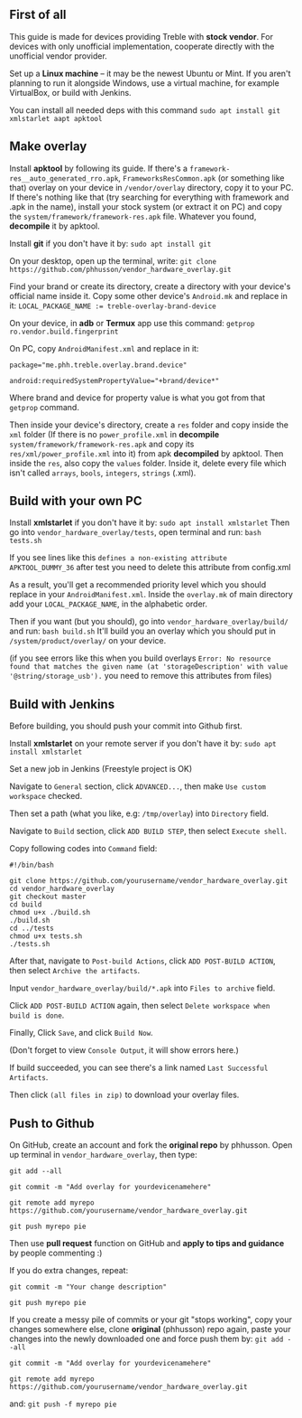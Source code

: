 ## First of all
This guide is made for devices providing Treble with **stock vendor**. For devices with only unofficial implementation, cooperate directly with the unofficial vendor provider.

Set up a **Linux machine** – it may be the newest Ubuntu or Mint. If you aren't planning to run it alongside Windows, use a virtual machine, for example VirtualBox, or build with Jenkins.

You can install all needed deps with this command `sudo apt install git xmlstarlet aapt apktool`

## Make overlay

Install **apktool** by following its guide.
If there's a `framework-res__auto_generated_rro.apk`, `FrameworksResCommon.apk` (or something like that) overlay on your device in `/vendor/overlay` directory, copy it to your PC. If there's nothing like that (try searching for everything with framework and .apk in the name), install your stock system (or extract it on PC) and copy the `system/framework/framework-res.apk` file.
Whatever you found, **decompile** it by apktool.

Install **git** if you don't have it by:
`sudo apt install git`

On your desktop, open up the terminal, write:
`git clone https://github.com/phhusson/vendor_hardware_overlay.git`

Find your brand or create its directory, create a directory with your device's official name inside it. Copy some other device's `Android.mk` and replace in it:
`LOCAL_PACKAGE_NAME := treble-overlay-brand-device`

On your device, in **adb** or **Termux** app use this command:
`getprop ro.vendor.build.fingerprint`

On PC, copy `AndroidManifest.xml` and replace in it:

`package="me.phh.treble.overlay.brand.device"`

`android:requiredSystemPropertyValue="+brand/device*"`

Where brand and device for property value is what you got from that `getprop` command.

Then inside your device's directory, create a `res` folder and copy inside the `xml` folder (If there is no `power_profile.xml` in **decompile** `system/framework/framework-res.apk` and copy its `res/xml/power_profile.xml` into it) from apk **decompiled** by apktool. Then inside the `res`, also copy the `values` folder. Inside it, delete every file which isn't called `arrays`, `bools`, `integers`, `strings` (.xml).

## Build with your own PC

Install **xmlstarlet** if you don't have it by:
`sudo apt install xmlstarlet`
Then go into `vendor_hardware_overlay/tests`, open terminal and run:
`bash tests.sh`

If you see lines like this `defines a non-existing attribute APKTOOL_DUMMY_36` after test you need to delete this attribute from config.xml

As a result, you'll get a recommended priority level which you should replace in your `AndroidManifest.xml`.
Inside the `overlay.mk` of main directory add your `LOCAL_PACKAGE_NAME`, in the alphabetic order.

Then if you want (but you should), go into `vendor_hardware_overlay/build/` and run:
`bash build.sh`
It'll build you an overlay which you should put in `/system/product/overlay/` on your device.

(if you see errors like this when you build overlays `Error: No resource found that matches the given name (at 'storageDescription' with value '@string/storage_usb').` you need to remove this attributes from files)

## Build with Jenkins

Before building, you should push your commit into Github first.

Install **xmlstarlet** on your remote server if you don't have it by:
`sudo apt install xmlstarlet`

Set a new job in Jenkins (Freestyle project is OK)

Navigate to `General` section, click `ADVANCED...`, then make `Use custom workspace` checked.

Then set a path (what you like, e.g: `/tmp/overlay`) into `Directory` field.

Navigate to `Build` section, click `ADD BUILD STEP`, then select `Execute shell`.

Copy following codes into `Command` field:

```shell
#!/bin/bash

git clone https://github.com/yourusername/vendor_hardware_overlay.git
cd vendor_hardware_overlay
git checkout master
cd build
chmod u+x ./build.sh
./build.sh
cd ../tests
chmod u+x tests.sh
./tests.sh
```

After that, navigate to `Post-build Actions`, click `ADD POST-BUILD ACTION`, then select `Archive the artifacts`.

Input `vendor_hardware_overlay/build/*.apk` into `Files to archive` field.

Click `ADD POST-BUILD ACTION` again, then select `Delete workspace when build is done`.

Finally, Click `Save`, and click `Build Now`.

(Don't forget to view `Console Output`, it will show errors here.)

If build succeeded, you can see there's a link named `Last Successful Artifacts`.

Then click `(all files in zip)` to download your overlay files.

## Push to Github

On GitHub, create an account and fork the **original repo** by phhusson.
Open up terminal in `vendor_hardware_overlay`, then type:

`git add --all`

`git commit -m "Add overlay for yourdevicenamehere"`

`git remote add myrepo https://github.com/yourusername/vendor_hardware_overlay.git`

`git push myrepo pie`


Then use **pull request** function on GitHub and **apply to tips and guidance** by people commenting :)

If you do extra changes, repeat:

`git commit -m "Your change description"`

`git push myrepo pie`

If you create a messy pile of commits or your git "stops working", copy your changes somewhere else, clone **original** (phhusson) repo again, paste your changes into the newly downloaded one and force push them by:
`git add --all`

`git commit -m "Add overlay for yourdevicenamehere"`

`git remote add myrepo https://github.com/yourusername/vendor_hardware_overlay.git`

and: `git push -f myrepo pie`